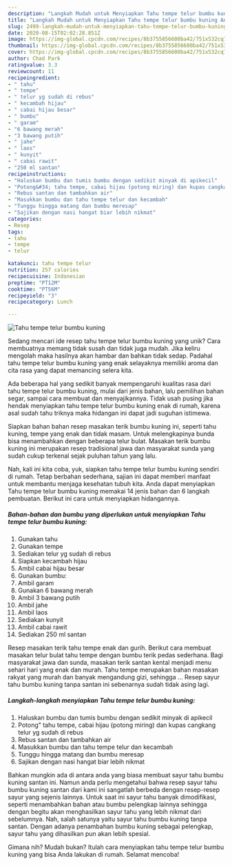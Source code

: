 ```yaml
---
description: "Langkah Mudah untuk Menyiapkan Tahu tempe telur bumbu kuning Anti Gagal"
title: "Langkah Mudah untuk Menyiapkan Tahu tempe telur bumbu kuning Anti Gagal"
slug: 2499-langkah-mudah-untuk-menyiapkan-tahu-tempe-telur-bumbu-kuning-anti-gagal
date: 2020-08-15T02:02:28.851Z
image: https://img-global.cpcdn.com/recipes/8b3755856600ba42/751x532cq70/tahu-tempe-telur-bumbu-kuning-foto-resep-utama.jpg
thumbnail: https://img-global.cpcdn.com/recipes/8b3755856600ba42/751x532cq70/tahu-tempe-telur-bumbu-kuning-foto-resep-utama.jpg
cover: https://img-global.cpcdn.com/recipes/8b3755856600ba42/751x532cq70/tahu-tempe-telur-bumbu-kuning-foto-resep-utama.jpg
author: Chad Park
ratingvalue: 3.3
reviewcount: 11
recipeingredient:
- " tahu"
- " tempe"
- " telur yg sudah di rebus"
- " kecambah hijau"
- " cabai hijau besar"
- " bumbu"
- " garam"
- "6 bawang merah"
- "3 bawang putih"
- " jahe"
- " laos"
- " kunyit"
- " cabai rawit"
- "250 ml santan"
recipeinstructions:
- "Haluskan bumbu dan tumis bumbu dengan sedikit minyak di apikecil"
- "Potong&#34; tahu tempe, cabai hijau (potong miring) dan kupas cangkang telur yg sudah di rebus"
- "Rebus santan dan tambahkan air"
- "Masukkan bumbu dan tahu tempe telur dan kecambah"
- "Tunggu hingga matang dan bumbu meresap"
- "Sajikan dengan nasi hangat biar lebih nikmat"
categories:
- Resep
tags:
- tahu
- tempe
- telur

katakunci: tahu tempe telur 
nutrition: 257 calories
recipecuisine: Indonesian
preptime: "PT12M"
cooktime: "PT56M"
recipeyield: "3"
recipecategory: Lunch

---
```



![Tahu tempe telur bumbu kuning](https://img-global.cpcdn.com/recipes/8b3755856600ba42/751x532cq70/tahu-tempe-telur-bumbu-kuning-foto-resep-utama.jpg)

Sedang mencari ide resep tahu tempe telur bumbu kuning yang unik? Cara membuatnya memang tidak susah dan tidak juga mudah. Jika keliru mengolah maka hasilnya akan hambar dan bahkan tidak sedap. Padahal tahu tempe telur bumbu kuning yang enak selayaknya memiliki aroma dan cita rasa yang dapat memancing selera kita.

Ada beberapa hal yang sedikit banyak mempengaruhi kualitas rasa dari tahu tempe telur bumbu kuning, mulai dari jenis bahan, lalu pemilihan bahan segar, sampai cara membuat dan menyajikannya. Tidak usah pusing jika hendak menyiapkan tahu tempe telur bumbu kuning enak di rumah, karena asal sudah tahu triknya maka hidangan ini dapat jadi suguhan istimewa.

Siapkan bahan bahan resep masakan terik bumbu kuning ini, seperti tahu kuning, tempe yang enak dan tidak masam. Untuk melengkapinya bunda bisa menambahkan dengan beberapa telur bulat. Masakan terik bumbu kuning ini merupakan resep tradisional jawa dan masyarakat sunda yang sudah cukup terkenal sejak puluhan tahun yang lalu.


Nah, kali ini kita coba, yuk, siapkan tahu tempe telur bumbu kuning sendiri di rumah. Tetap berbahan sederhana, sajian ini dapat memberi manfaat untuk membantu menjaga kesehatan tubuh kita. Anda dapat menyiapkan Tahu tempe telur bumbu kuning memakai 14 jenis bahan dan 6 langkah pembuatan. Berikut ini cara untuk menyiapkan hidangannya.

<!--inarticleads1-->

##### Bahan-bahan dan bumbu yang diperlukan untuk menyiapkan Tahu tempe telur bumbu kuning:

1. Gunakan  tahu
1. Gunakan  tempe
1. Sediakan  telur yg sudah di rebus
1. Siapkan  kecambah hijau
1. Ambil  cabai hijau besar
1. Gunakan  bumbu:
1. Ambil  garam
1. Gunakan 6 bawang merah
1. Ambil 3 bawang putih
1. Ambil  jahe
1. Ambil  laos
1. Sediakan  kunyit
1. Ambil  cabai rawit
1. Sediakan 250 ml santan


Resep masakan terik tahu tempe enak dan gurih. Berikut cara membuat masakan telur bulat tahu tempe dengan bumbu terik pedas sederhana. Bagi masyarakat jawa dan sunda, masakan terik santan kental menjadi menu sehari hari yang enak dan murah. Tahu tempe merupakan bahan masakan rakyat yang murah dan banyak mengandung gizi, sehingga … Resep sayur tahu bumbu kuning tanpa santan ini sebenarnya sudah tidak asing lagi. 

<!--inarticleads2-->

##### Langkah-langkah menyiapkan Tahu tempe telur bumbu kuning:

1. Haluskan bumbu dan tumis bumbu dengan sedikit minyak di apikecil
1. Potong&#34; tahu tempe, cabai hijau (potong miring) dan kupas cangkang telur yg sudah di rebus
1. Rebus santan dan tambahkan air
1. Masukkan bumbu dan tahu tempe telur dan kecambah
1. Tunggu hingga matang dan bumbu meresap
1. Sajikan dengan nasi hangat biar lebih nikmat


Bahkan mungkin ada di antara anda yang biasa membuat sayur tahu bumbu kuning santan ini. Namun anda perlu mengetahui bahwa resep sayur tahu bumbu kuning santan dari kami ini sangatlah berbeda dengan resep-resep sayur yang sejenis lainnya. Untuk saat ini sayur tahu banyak dimodifikasi, seperti menambahkan bahan atau bumbu pelengkap lainnya sehingga dengan begitu akan menghasilkan sayur tahu yang lebih nikmat dari sebelumnya. Nah, salah satunya yaitu sayur tahu bumbu kuning tanpa santan. Dengan adanya penambahan bumbu kuning sebagai pelengkap, sayur tahu yang dihasilkan pun akan lebih spesial. 

Gimana nih? Mudah bukan? Itulah cara menyiapkan tahu tempe telur bumbu kuning yang bisa Anda lakukan di rumah. Selamat mencoba!
